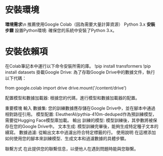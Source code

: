 # 安裝環境
**環境需求**\n
推薦使用Google Colab（因為需要大量計算資源）
Python 3.x
**安裝步驟**
設置Python環境:
確保您的系統中安裝了Python 3.x。

# 安裝依賴項
在Colab筆記本中運行以下命令安裝所需的庫。
!pip install transformers
!pip install datasets
掛載Google Drive:
為了存取Google Drive中的數據文件，執行以下代碼：

from google.colab import drive
drive.mount('/content/drive')

配置模型和數據加載器:
根據您的代碼，進行模型和數據加載器的配置。

重要模塊
輸入
數據集: 您的訓練數據應存儲在Google Drive中，並在腳本中通過相對路徑引用。
模型配置: EleutherAI/pythia-410m-deduped作為預訓練模型，需要從Hugging Face模型庫加載。
輸出
訓練的模型: 模型訓練後，其參數將被保存在您的Google Drive中。
文本生成: 模型訓練完畢後，能夠生成特定種子文本的續寫。
數據過濾: 從輸出文本中過濾出符合特定標籤的行。
使用說明
在這裡添加如何使用您的腳本來訓練模型、生成文本和過濾數據的具體步驟。

聯繫方式
在此提供您的聯繫信息，以便他人在遇到問題時能與您聯繫。
